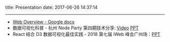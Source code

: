 title: Presentation
date: 2017-06-26 14:37:14

---

- [Web Overview - Google docs](https://docs.google.com/presentation/d/1pVunREFCr2xzLvjYueK1nvGSQRO4_BXDMhqLSy0x8zM/edit?usp=sharing)
- 数据可视化科普 - 杭州 Node Party 第四期技术分享: [Video](https://www.bilibili.com/video/av13568635/) [PPT](http://geekppt.oss-cn-hongkong.aliyuncs.com/%E6%95%B0%E6%8D%AE%E5%8F%AF%E8%A7%86%E5%8C%96%E7%A7%91%E6%99%AE.pdf)
- React 结合 D3 数据可视化最佳实践 - 2018 第七届 iWeb 峰会广州场：[PPT](http://geekppt.oss-cn-hongkong.aliyuncs.com/React%E7%BB%93%E5%90%88D3%E6%95%B0%E6%8D%AE%E5%8F%AF%E8%A7%86%E5%8C%96%E6%9C%80%E4%BD%B3%E5%AE%9E%E8%B7%B5.pdf)